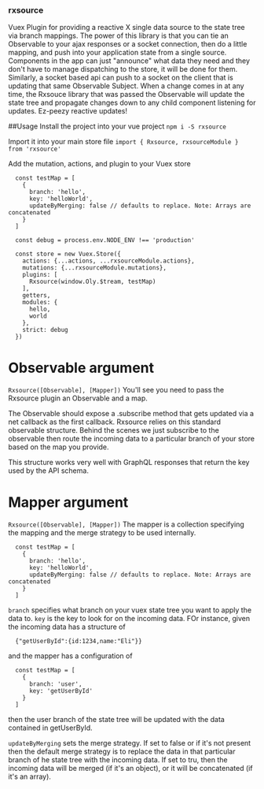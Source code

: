 ### rxsource

Vuex Plugin for providing a reactive X single data source to the state tree via branch mappings.
The power of this library is that you can tie an Observable to your ajax responses or a socket connection, then do a little mapping, and push into your application state from a single source. Components in the app can just "announce" what data they need and they don't have to manage dispatching to the store, it will be done for them. Similarly, a socket based api can push to a socket on the client that is updating that same Observable Subject. When a change comes in at any time, the Rxsouce library that was passed the Observable will update the state tree and propagate changes down to any child component listening for updates. Ez-peezy reactive updates!

##Usage
Install the project into your vue project
`npm i -S rxsource`

Import it into your main store file
`import { Rxsource, rxsourceModule } from 'rxsource'`

Add the mutation, actions, and plugin to your Vuex store
```
  const testMap = [
    {
      branch: 'hello',
      key: 'helloWorld',
      updateByMerging: false // defaults to replace. Note: Arrays are concatenated
    }
  ]

  const debug = process.env.NODE_ENV !== 'production'

  const store = new Vuex.Store({
    actions: {...actions, ...rxsourceModule.actions},
    mutations: {...rxsourceModule.mutations},
    plugins: [
      Rxsource(window.Oly.$tream, testMap)
    ],
    getters,
    modules: {
      hello,
      world
    },
    strict: debug
  })
```

# Observable argument
`Rxsource([Observable], [Mapper])`
You'll see you need to pass the Rxsource plugin an Observable and a map.

The Observable should expose a .subscribe method that gets updated via a net callback as the first callback. Rxsource relies on this standard observable structure. Behind the scenes we just subscribe to the observable then route the incoming data to a particular branch of your store based on the map you provide. 

This structure works very well with GraphQL responses that return the key used by the API schema.

# Mapper argument
`Rxsource([Observable], [Mapper])`
The mapper is a collection specifying the mapping and the merge strategy to be used internally.

```
  const testMap = [
    {
      branch: 'hello',
      key: 'helloWorld',
      updateByMerging: false // defaults to replace. Note: Arrays are concatenated
    }
  ]
```

`branch` specifies what branch on your vuex state tree you want to apply the data to.
`key` is the key to look for on the incoming data. FOr instance, given the incoming data has a structure of 
```
  {"getUserById":{id:1234,name:"Eli"}}
```
and the mapper has a configuration of
```
  const testMap = [
    {
      branch: 'user',
      key: 'getUserById'
    }
  ]
```
then the user branch of the state tree will be updated with the data contained in getUserById.

`updateByMerging` sets the merge strategy. If set to false or if it's not present then the default merge strategy is to replace the data in that particular branch of he state tree with the incoming data. If set to tru, then the incoming data will be merged (if it's an object), or it will be concatenated (if it's an array).


